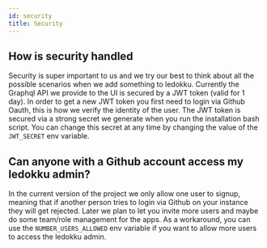 ```yaml
---
id: security
title: Security
---
```


## How is security handled

Security is super important to us and we try our best to think about all the possible scenarios when we add something to ledokku.
Currently the Graphql API we provide to the UI is secured by a JWT token (valid for 1 day). In order to get a new JWT token you first need to login via Github Oauth, this is how we verify the identity of the user. The JWT token is secured via a strong secret we generate when you run the installation bash script. You can change this secret at any time by changing the value of the `JWT_SECRET` env variable.

## Can anyone with a Github account access my ledokku admin?

In the current version of the project we only allow one user to signup, meaning that if another person tries to login via Github on your instance they will get rejected. Later we plan to let you invite more users and maybe do some team/role management for the apps.
As a workaround, you can use the `NUMBER_USERS_ALLOWED` env variable if you want to allow more users to access the ledokku admin.
